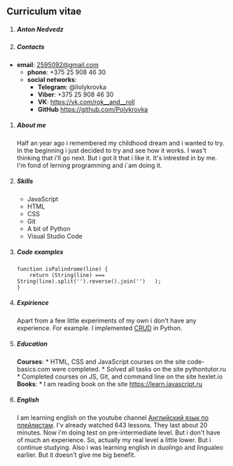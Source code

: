 ## Curriculum vitae
1. ##### Anton Nedvedz
1. ##### Contacts
* **email**: 2595092@gmail.com
    * **phone**: +375 25 908 46 30
    * **social networks**:
        * **Telegram**: @llolykrovka
        * **Viber**: +375 25 908 46 30
        * **VK**: <https://vk.com/rok__and__roll>
        * **GitHub** <https://github.com/Polykrovka>
1. ##### About me
    Half an year ago i remembered my childhood dream and i wanted to try. In the beginning i just decided to try and see how it works. I was't thinking that i'll go next. But i got it that i like it. It's intrested in by me. I'm fond of lerning programming and i`am doing it.
1. ##### Skills
    * JavaScript
    * HTML
    * CSS
    * Git
    * A bit of Python
    * Visual Studio Code
1. ##### Code examples
    ```
    function isPalindrome(line) {
        return (String(line) === String(line).split('').reverse().join('')   );
    }
    ```
1. ##### Expirience
    Apart from a few little experiments of my own i don't have any experience. For example. I implemented [CRUD](https://github.com/Polykrovka/python-CRUD.git) in Python. 
1. ##### Education
    **Courses**:
        * HTML, CSS and JavaScript courses on the site code-basics.com
    were  completed.
        * Solved all tasks on the site pythontutor.ru
        * Completed courses on JS, Git, and command line on the site hexlet.io
    **Books**:
        * I am reading book on the site https://learn.javascript.ru
1. ##### English 
    I am learning english on the youtube channel [Английский язык по плейлистам](https://www.youtube.com/channel/UC_3oKG5Szq-m6Xz-MjRZgpw). I'v already watched 643 lessons. They last about 20 minutes. Now i'm doing test on pre-intermediate level. But i don't have of much an experience. So, actually my real level a little lower. But i continue studying. Also i was learning english in duolingo and lingualeo earlier. But it doesn't give me big benefit.
